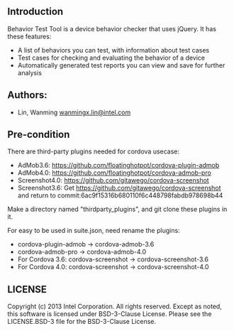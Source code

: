 ## Introduction

Behavior Test Tool is a device behavior checker that uses jQuery.
It has these features:

* A list of behaviors you can test, with information about test cases
* Test cases for checking and evaluating the behavior of a device
* Automatically generated test reports you can view and save for further analysis

## Authors:

* Lin, Wanming <wanmingx.lin@intel.com>

## Pre-condition

There are third-party plugins needed for cordova usecase:
* AdMob3.6: https://github.com/floatinghotpot/cordova-plugin-admob
* AdMob4.0: https://github.com/floatinghotpot/cordova-admob-pro
* Screenshot4.0: https://github.com/gitawego/cordova-screenshot
* Screenshot3.6: Get https://github.com/gitawego/cordova-screenshot and return to commit:6ac9f15316b680110f6c448798fabdb978698b44

Make a directory named "thirdparty_plugins", and git clone these plugins in it.

For easy to be used in suite.json, need rename the plugins:
* cordova-plugin-admob -> cordova-admob-3.6
* cordova-admob-pro -> cordova-admob-4.0
* For Cordova 3.6: cordova-screenshot -> cordova-screenshot-3.6
* For Cordova 4.0: cordova-screenshot -> cordova-screenshot-4.0

## LICENSE

Copyright (c) 2013 Intel Corporation.  All rights reserved.
Except as noted, this software is licensed under BSD-3-Clause License.
Please see the LICENSE.BSD-3 file for the BSD-3-Clause License.
